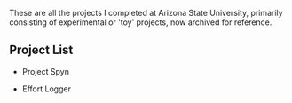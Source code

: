 These are all the projects I completed at Arizona State University, primarily consisting of experimental or 'toy' projects, now archived for reference.


## Project List

- Project Spyn

- Effort Logger